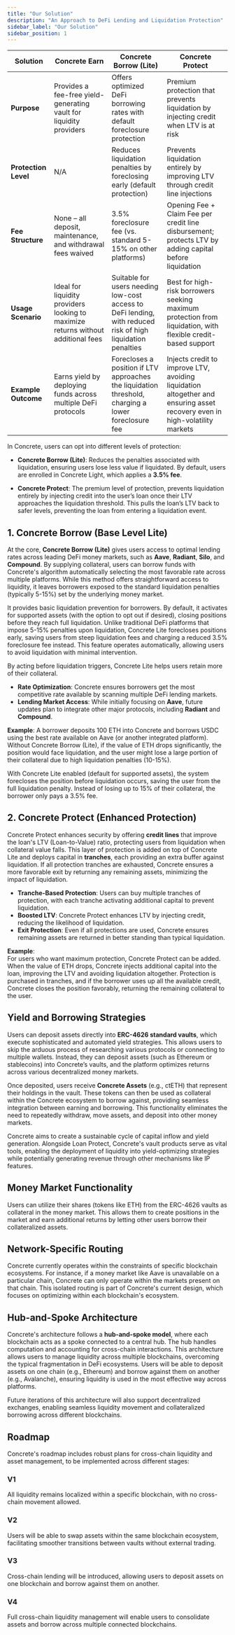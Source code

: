 ```yaml
---
title: "Our Solution"
description: "An Approach to DeFi Lending and Liquidation Protection"
sidebar_label: "Our Solution"
sidebar_position: 1
---
```


| **Solution**           | **Concrete Earn**                                                                                                   | **Concrete Borrow (Lite)**                                                                                                   | **Concrete Protect**                                                                                                       |
|-----------------------|---------------------------------------------------------------------------------------------------------------------|---------------------------------------------------------------------------------------------------------------------------------------------|-----------------------------------------------------------------------------------------------------------------------------|
| **Purpose**           | Provides a fee-free yield-generating vault for liquidity providers                                                 | Offers optimized DeFi borrowing rates with default foreclosure protection                                             | Premium protection that prevents liquidation by injecting credit when LTV is at risk                                        |
| **Protection Level**  | N/A                                                                                                                | Reduces liquidation penalties by foreclosing early (default protection)                                                       | Prevents liquidation entirely by improving LTV through credit line injections                                              |
| **Fee Structure**     | None – all deposit, maintenance, and withdrawal fees waived                                                        | 3.5% foreclosure fee (vs. standard 5-15% on other platforms)                                                                                | Opening Fee + Claim Fee per credit line disbursement; protects LTV by adding capital before liquidation                     |
| **Usage Scenario**    | Ideal for liquidity providers looking to maximize returns without additional fees                                  | Suitable for users needing low-cost access to DeFi lending, with reduced risk of high liquidation penalties                                | Best for high-risk borrowers seeking maximum protection from liquidation, with flexible credit-based support                |
| **Example Outcome**   | Earns yield by deploying funds across multiple DeFi protocols                                                      | Forecloses a position if LTV approaches the liquidation threshold, charging a lower foreclosure fee                                        | Injects credit to improve LTV, avoiding liquidation altogether and ensuring asset recovery even in high-volatility markets  |


In Concrete, users can opt into different levels of protection:

- **Concrete Borrow (Lite)**: Reduces the penalties associated with liquidation, ensuring users lose less value if liquidated. By default, users are enrolled in Concrete Light, which applies a **3.5% fee**.

- **Concrete Protect**: The premium level of protection, prevents liquidation entirely by injecting credit into the user’s loan once their LTV approaches the liquidation threshold. This pulls the loan’s LTV back to safer levels, preventing the loan from entering a liquidation event.

## 1. Concrete Borrow (Base Level Lite)

At the core, **Concrete Borrow (Lite)** gives users access to optimal lending rates across leading DeFi money markets, such as **Aave**, **Radiant**, **Silo**, and **Compound**. By supplying collateral, users can borrow funds with Concrete's algorithm automatically selecting the most favorable rate across multiple platforms. While this method offers straightforward access to liquidity, it leaves borrowers exposed to the standard liquidation penalties (typically 5-15%) set by the underlying money market.

It provides basic liquidation prevention for borrowers. By default, it activates for supported assets (with the option to opt out if desired), closing positions before they reach full liquidation. Unlike traditional DeFi platforms that impose 5-15% penalties upon liquidation, Concrete Lite forecloses positions early, saving users from steep liquidation fees and charging a reduced 3.5% foreclosure fee instead. This feature operates automatically, allowing users to avoid liquidation with minimal intervention.

By acting before liquidation triggers, Concrete Lite helps users retain more of their collateral.

- **Rate Optimization**: Concrete ensures borrowers get the most competitive rate available by scanning multiple DeFi lending markets.
- **Lending Market Access**: While initially focusing on **Aave**, future updates plan to integrate other major protocols, including **Radiant** and **Compound**.

**Example**:
A borrower deposits 100 ETH into Concrete and borrows USDC using the best rate available on Aave (or another integrated platform). Without Concrete Borrow (Lite), if the value of ETH drops significantly, the position would face liquidation, and the user might lose a large portion of their collateral due to high liquidation penalties (10-15%).

With Concrete Lite enabled (default for supported assets), the system forecloses the position before liquidation occurs, saving the user from the full liquidation penalty. Instead of losing up to 15% of their collateral, the borrower only pays a 3.5% fee.


## 2. Concrete Protect (Enhanced Protection)

Concrete Protect enhances security by offering **credit lines** that improve the loan's LTV (Loan-to-Value) ratio, protecting users from liquidation when collateral value falls. This layer of protection is added on top of Concrete Lite and deploys capital in **tranches**, each providing an extra buffer against liquidation. If all protection tranches are exhausted, Concrete ensures a more favorable exit by returning any remaining assets, minimizing the impact of liquidation.

- **Tranche-Based Protection**: Users can buy multiple tranches of protection, with each tranche activating additional capital to prevent liquidation.
- **Boosted LTV**: Concrete Protect enhances LTV by injecting credit, reducing the likelihood of liquidation.
- **Exit Protection**: Even if all protections are used, Concrete ensures remaining assets are returned in better standing than typical liquidation.

**Example**:  
For users who want maximum protection, Concrete Protect can be added. When the value of ETH drops, Concrete injects additional capital into the loan, improving the LTV and avoiding liquidation altogether. Protection is purchased in tranches, and if the borrower uses up all the available credit, Concrete closes the position favorably, returning the remaining collateral to the user.

## Yield and Borrowing Strategies

Users can deposit assets directly into **ERC-4626 standard vaults**, which execute sophisticated and automated yield strategies. This allows users to skip the arduous process of researching various protocols or connecting to multiple wallets. Instead, they can deposit assets (such as Ethereum or stablecoins) into Concrete’s vaults, and the platform optimizes returns across various decentralized money markets.

Once deposited, users receive **Concrete Assets** (e.g., ctETH) that represent their holdings in the vault. These tokens can then be used as collateral within the Concrete ecosystem to borrow against, providing seamless integration between earning and borrowing. This functionality eliminates the need to repeatedly withdraw, move assets, and deposit into other money markets.

Concrete aims to create a sustainable cycle of capital inflow and yield generation. Alongside Loan Protect, Concrete's vault products serve as vital tools, enabling the deployment of liquidity into yield-optimizing strategies while potentially generating revenue through other mechanisms like IP features.

## Money Market Functionality

Users can utilize their shares (tokens like ETH) from the ERC-4626 vaults as collateral in the money market. This allows them to create positions in the market and earn additional returns by letting other users borrow their collateralized assets.

## Network-Specific Routing
Concrete currently operates within the constraints of specific blockchain ecosystems. For instance, if a money market like Aave is unavailable on a particular chain, Concrete can only operate within the markets present on that chain. This isolated routing is part of Concrete's current design, which focuses on optimizing within each blockchain's ecosystem.

## Hub-and-Spoke Architecture

Concrete's architecture follows a **hub-and-spoke model**, where each blockchain acts as a spoke connected to a central hub. The hub handles computation and accounting for cross-chain interactions. This architecture allows users to manage liquidity across multiple blockchains, overcoming the typical fragmentation in DeFi ecosystems. Users will be able to deposit assets on one chain (e.g., Ethereum) and borrow against them on another (e.g., Avalanche), ensuring liquidity is used in the most effective way across platforms.

 Future iterations of this architecture will also support decentralized exchanges, enabling seamless liquidity movement and collateralized borrowing across different blockchains.

## Roadmap

Concrete's roadmap includes robust plans for cross-chain liquidity and asset management, to be implemented across different stages:

### V1

All liquidity remains localized within a specific blockchain, with no cross-chain movement allowed.

### V2

Users will be able to swap assets within the same blockchain ecosystem, facilitating smoother transitions between vaults without external trading.

### V3

Cross-chain lending will be introduced, allowing users to deposit assets on one blockchain and borrow against them on another.

### V4

Full cross-chain liquidity management will enable users to consolidate assets and borrow across multiple connected blockchains.
